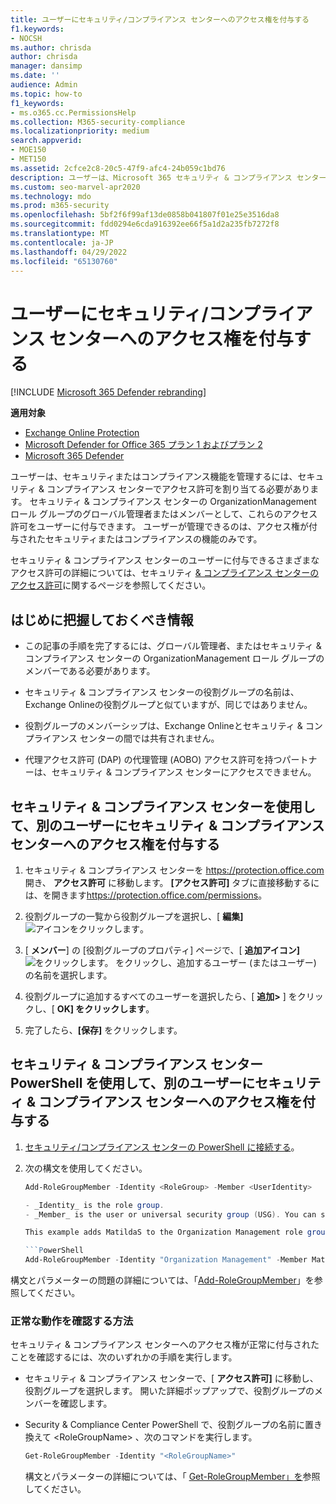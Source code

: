 ```yaml
---
title: ユーザーにセキュリティ/コンプライアンス センターへのアクセス権を付与する
f1.keywords:
- NOCSH
ms.author: chrisda
author: chrisda
manager: dansimp
ms.date: ''
audience: Admin
ms.topic: how-to
f1_keywords:
- ms.o365.cc.PermissionsHelp
ms.collection: M365-security-compliance
ms.localizationpriority: medium
search.appverid:
- MOE150
- MET150
ms.assetid: 2cfce2c8-20c5-47f9-afc4-24b059c1bd76
description: ユーザーは、Microsoft 365 セキュリティ & コンプライアンス センターでアクセス許可を割り当てる必要があります。その前に、セキュリティ機能またはコンプライアンス機能を管理する必要があります。
ms.custom: seo-marvel-apr2020
ms.technology: mdo
ms.prod: m365-security
ms.openlocfilehash: 5bf2f6f99af13de0858b041807f01e25e3516da8
ms.sourcegitcommit: fdd0294e6cda916392ee66f5a1d2a235fb7272f8
ms.translationtype: MT
ms.contentlocale: ja-JP
ms.lasthandoff: 04/29/2022
ms.locfileid: "65130760"
---
```

# <a name="give-users-access-to-the-security--compliance-center"></a>ユーザーにセキュリティ/コンプライアンス センターへのアクセス権を付与する

[!INCLUDE [Microsoft 365 Defender rebranding](../includes/microsoft-defender-for-office.md)]

**適用対象**
- [Exchange Online Protection](exchange-online-protection-overview.md)
- [Microsoft Defender for Office 365 プラン 1 およびプラン 2](defender-for-office-365.md)
- [Microsoft 365 Defender](../defender/microsoft-365-defender.md)

ユーザーは、セキュリティまたはコンプライアンス機能を管理するには、セキュリティ & コンプライアンス センターでアクセス許可を割り当てる必要があります。 セキュリティ & コンプライアンス センターの OrganizationManagement ロール グループのグローバル管理者またはメンバーとして、これらのアクセス許可をユーザーに付与できます。 ユーザーが管理できるのは、アクセス権が付与されたセキュリティまたはコンプライアンスの機能のみです。

セキュリティ & コンプライアンス センターのユーザーに付与できるさまざまなアクセス許可の詳細については、セキュリティ [& コンプライアンス センターのアクセス許可](permissions-in-the-security-and-compliance-center.md)に関するページを参照してください。

## <a name="what-do-you-need-to-know-before-you-begin"></a>はじめに把握しておくべき情報

- この記事の手順を完了するには、グローバル管理者、またはセキュリティ & コンプライアンス センターの OrganizationManagement ロール グループのメンバーである必要があります。

- セキュリティ & コンプライアンス センターの役割グループの名前は、Exchange Onlineの役割グループと似ていますが、同じではありません。

- 役割グループのメンバーシップは、Exchange Onlineとセキュリティ & コンプライアンス センターの間では共有されません。

- 代理アクセス許可 (DAP) の代理管理 (AOBO) アクセス許可を持つパートナーは、セキュリティ & コンプライアンス センターにアクセスできません。

## <a name="use-the-security--compliance-center-to-give-another-user-access-to-the-security--compliance-center"></a>セキュリティ & コンプライアンス センターを使用して、別のユーザーにセキュリティ & コンプライアンス センターへのアクセス権を付与する

1. セキュリティ & コンプライアンス センターを <https://protection.office.com> 開き、 **アクセス許可** に移動します。 **[アクセス許可]** タブに直接移動するには、を開きます<https://protection.office.com/permissions>。

2. 役割グループの一覧から役割グループを選択し、[ **編集]** ![アイコンをクリックします](../../media/O365-MDM-CreatePolicy-EditIcon.gif)。

3. [ **メンバー**] の [役割グループのプロパティ] ページで、[ **追加アイコン]**![ をクリックします。](../../media/ITPro-EAC-AddIcon.gif) をクリックし、追加するユーザー (またはユーザー) の名前を選択します。

4. 役割グループに追加するすべてのユーザーを選択したら、[ **追加\>** ] をクリックし、[ **OK] をクリックします**。

5. 完了したら、**[保存]** をクリックします。

## <a name="use-security--compliance-center-powershell-to-give-another-user-access-to-the-security--compliance-center"></a>セキュリティ & コンプライアンス センター PowerShell を使用して、別のユーザーにセキュリティ & コンプライアンス センターへのアクセス権を付与する

1. [セキュリティ/コンプライアンス センターの PowerShell に接続する](/powershell/exchange/connect-to-scc-powershell)。

2. 次の構文を使用してください。

   ```powershell
   Add-RoleGroupMember -Identity <RoleGroup> -Member <UserIdentity>

   - _Identity_ is the role group.
   - _Member_ is the user or universal security group (USG). You can specify only one member at a time.

   This example adds MatildaS to the Organization Management role group.

   ```PowerShell
   Add-RoleGroupMember -Identity "Organization Management" -Member MatildaS
   ```

構文とパラメーターの問題の詳細については、「[Add-RoleGroupMember](/powershell/module/exchange/add-rolegroupmember)」を参照してください。

### <a name="how-do-you-know-this-worked"></a>正常な動作を確認する方法

セキュリティ & コンプライアンス センターへのアクセス権が正常に付与されたことを確認するには、次のいずれかの手順を実行します。

- セキュリティ & コンプライアンス センターで、[ **アクセス許可]** に移動し、役割グループを選択します。 開いた詳細ポップアップで、役割グループのメンバーを確認します。

- Security & Compliance Center PowerShell で、役割グループの名前に置き換えて \<RoleGroupName\> 、次のコマンドを実行します。

  ```powershell
  Get-RoleGroupMember -Identity "<RoleGroupName>"
  ```

  構文とパラメーターの詳細については、「 [Get-RoleGroupMember」を](/powershell/module/exchange/Get-RoleGroupMember)参照してください。
